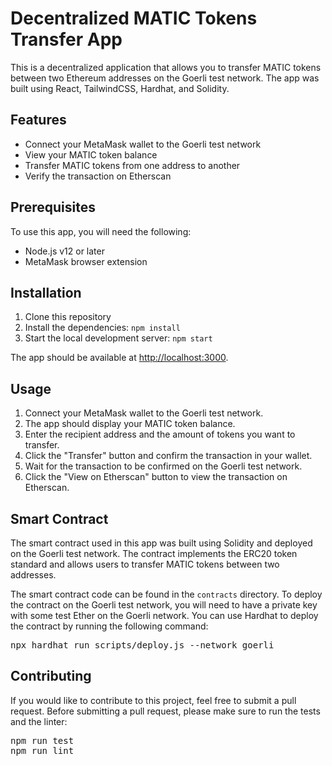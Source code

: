 <h1>Decentralized MATIC Tokens Transfer App</h1>
<p>This is a decentralized application that allows you to transfer MATIC tokens between two Ethereum addresses on the Goerli test network. The app was built using React, TailwindCSS, Hardhat, and Solidity.</p>
<h2>Features</h2>
<ul>
  <li>Connect your MetaMask wallet to the Goerli test network</li>
  <li>View your MATIC token balance</li>
  <li>Transfer MATIC tokens from one address to another</li>
  <li>Verify the transaction on Etherscan</li>
</ul>
<h2>Prerequisites</h2>
<p>To use this app, you will need the following:</p>
<ul>
  <li>Node.js v12 or later</li>
  <li>MetaMask browser extension</li>
</ul>
<h2>Installation</h2>
<ol>
  <li>Clone this repository</li>
  <li>Install the dependencies: <code>npm install</code></li>
  <li>Start the local development server: <code>npm start</code></li>
</ol>
<p>The app should be available at <a href="http://localhost:3000">http://localhost:3000</a>.</p>
<h2>Usage</h2>
<ol>
  <li>Connect your MetaMask wallet to the Goerli test network.</li>
  <li>The app should display your MATIC token balance.</li>
  <li>Enter the recipient address and the amount of tokens you want to transfer.</li>
  <li>Click the "Transfer" button and confirm the transaction in your wallet.</li>
  <li>Wait for the transaction to be confirmed on the Goerli test network.</li>
  <li>Click the "View on Etherscan" button to view the transaction on Etherscan.</li>
</ol>
<h2>Smart Contract</h2>
<p>The smart contract used in this app was built using Solidity and deployed on the Goerli test network. The contract implements the ERC20 token standard and allows users to transfer MATIC tokens between two addresses.</p>
<p>The smart contract code can be found in the <code>contracts</code> directory. To deploy the contract on the Goerli test network, you will need to have a private key with some test Ether on the Goerli network. You can use Hardhat to deploy the contract by running the following command:</p>
<pre>npx hardhat run scripts/deploy.js --network goerli</pre>
<h2>Contributing</h2>
<p>If you would like to contribute to this project, feel free to submit a pull request. Before submitting a pull request, please make sure to run the tests and the linter:</p>
<pre>npm run test
npm run lint</pre>
